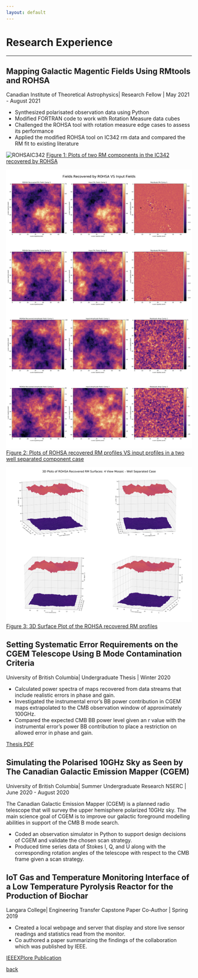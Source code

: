 ```yaml
---
layout: default
---
```


# Research Experience

* * *

## Mapping Galactic Magentic Fields Using RMtools and ROHSA
Canadian Institute of Theoretical Astrophysics| Research Fellow | May 2021 - August 2021

* Synthesized polarisated observation data using Python
* Modified FORTRAN code to work with Rotation Measure data cubes
* Challenged the ROHSA tool with rotation measure edge cases to assess its performance
* Applied the modified ROHSA tool on IC342 rm data and compared the RM fit to existing literature 


![ROHSAIC342](./assets/img/rohsafirstresult.png)
[Figure 1: Plots of two RM components in the IC342 recovered by ROHSA](https://artemsdavydov.github.io/assets/img/rohsafirstresult.pdf)

![ROHSARECOVERED](./assets/img/rohsaresults.png)
[Figure 2: Plots of ROHSA recovered RM profiles VS input profiles in a two well separated component case](https://artemsdavydov.github.io/assets/img/rohsaresults.pdf)

![3Dprofiles](./assets/img/rmprofiles3d.png)
[Figure 3: 3D Surface Plot of the ROHSA recovered RM profiles](https://artemsdavydov.github.io/assets/img/rmprofiles3d.pdf)

## Setting Systematic Error Requirements on the CGEM Telescope Using B Mode Contamination Criteria
University of British Columbia| Undergraduate Thesis | Winter 2020 

* Calculated power spectra of maps recovered from data streams that include realistic errors in phase and gain. 
* Investigated the instrumental error’s BB power contribution in CGEM maps extrapolated to the CMB observation window of approximately 100GHz. 
* Compared the expected CMB BB power level given an r value with the instrumental error’s power BB contribution  to place a restriction on allowed error in phase and gain. 

[Thesis PDF](https://artemsdavydov.github.io/assets/thesis/artem_thesis.pdf)

## Simulating the Polarised 10GHz Sky as Seen by The Canadian Galactic Emission Mapper (CGEM)
University of British Columbia| Summer Undergraduate Research NSERC | June 2020 - August 2020

The Canadian Galactic Emission Mapper (CGEM) is a planned radio telescope that will survey the upper hemisphere polarized  10GHz sky. The main science goal of CGEM is to improve our galactic foreground modelling abilities  in support of the CMB B mode search.
* Coded an observation simulator in Python to support design decisions of CGEM and validate the chosen scan strategy. 
* Produced time series data of Stokes I, Q, and U along with the corresponding rotation angles of the telescope with respect to the CMB frame given a scan strategy. 

## IoT Gas and Temperature Monitoring Interface of a Low Temperature Pyrolysis Reactor for the Production of Biochar
Langara College| Engineering Transfer Capstone Paper Co-Author | Spring 2019

* Created a local webpage and server that display and store live sensor readings and statistics read from the monitor.
* Co authored a paper summarizing the findings of the collaboration which was published by IEEE. 

 
[IEEEXPlore Publication](https://ieeexplore.ieee.org/document/8936257)

[back](./)

